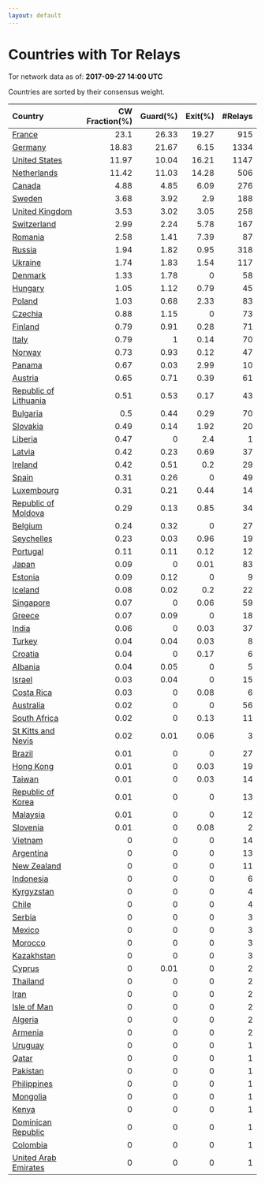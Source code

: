```yaml
---
layout: default
---
```



# Countries with Tor Relays

Tor network data as of: **2017-09-27 14:00 UTC**

Countries are sorted by their consensus weight.

| Country                                                                  |   CW Fraction(%) |   Guard(%) |   Exit(%) |   #Relays |
|:-------------------------------------------------------------------------|-----------------:|-----------:|----------:|----------:|
| [France](https://atlas.torproject.org/#search/country:fr)                |            23.1  |      26.33 |     19.27 |       915 |
| [Germany](https://atlas.torproject.org/#search/country:de)               |            18.83 |      21.67 |      6.15 |      1334 |
| [United States](https://atlas.torproject.org/#search/country:us)         |            11.97 |      10.04 |     16.21 |      1147 |
| [Netherlands](https://atlas.torproject.org/#search/country:nl)           |            11.42 |      11.03 |     14.28 |       506 |
| [Canada](https://atlas.torproject.org/#search/country:ca)                |             4.88 |       4.85 |      6.09 |       276 |
| [Sweden](https://atlas.torproject.org/#search/country:se)                |             3.68 |       3.92 |      2.9  |       188 |
| [United Kingdom](https://atlas.torproject.org/#search/country:gb)        |             3.53 |       3.02 |      3.05 |       258 |
| [Switzerland](https://atlas.torproject.org/#search/country:ch)           |             2.99 |       2.24 |      5.78 |       167 |
| [Romania](https://atlas.torproject.org/#search/country:ro)               |             2.58 |       1.41 |      7.39 |        87 |
| [Russia](https://atlas.torproject.org/#search/country:ru)                |             1.94 |       1.82 |      0.95 |       318 |
| [Ukraine](https://atlas.torproject.org/#search/country:ua)               |             1.74 |       1.83 |      1.54 |       117 |
| [Denmark](https://atlas.torproject.org/#search/country:dk)               |             1.33 |       1.78 |      0    |        58 |
| [Hungary](https://atlas.torproject.org/#search/country:hu)               |             1.05 |       1.12 |      0.79 |        45 |
| [Poland](https://atlas.torproject.org/#search/country:pl)                |             1.03 |       0.68 |      2.33 |        83 |
| [Czechia](https://atlas.torproject.org/#search/country:cz)               |             0.88 |       1.15 |      0    |        73 |
| [Finland](https://atlas.torproject.org/#search/country:fi)               |             0.79 |       0.91 |      0.28 |        71 |
| [Italy](https://atlas.torproject.org/#search/country:it)                 |             0.79 |       1    |      0.14 |        70 |
| [Norway](https://atlas.torproject.org/#search/country:no)                |             0.73 |       0.93 |      0.12 |        47 |
| [Panama](https://atlas.torproject.org/#search/country:pa)                |             0.67 |       0.03 |      2.99 |        10 |
| [Austria](https://atlas.torproject.org/#search/country:at)               |             0.65 |       0.71 |      0.39 |        61 |
| [Republic of Lithuania](https://atlas.torproject.org/#search/country:lt) |             0.51 |       0.53 |      0.17 |        43 |
| [Bulgaria](https://atlas.torproject.org/#search/country:bg)              |             0.5  |       0.44 |      0.29 |        70 |
| [Slovakia](https://atlas.torproject.org/#search/country:sk)              |             0.49 |       0.14 |      1.92 |        20 |
| [Liberia](https://atlas.torproject.org/#search/country:lr)               |             0.47 |       0    |      2.4  |         1 |
| [Latvia](https://atlas.torproject.org/#search/country:lv)                |             0.42 |       0.23 |      0.69 |        37 |
| [Ireland](https://atlas.torproject.org/#search/country:ie)               |             0.42 |       0.51 |      0.2  |        29 |
| [Spain](https://atlas.torproject.org/#search/country:es)                 |             0.31 |       0.26 |      0    |        49 |
| [Luxembourg](https://atlas.torproject.org/#search/country:lu)            |             0.31 |       0.21 |      0.44 |        14 |
| [Republic of Moldova](https://atlas.torproject.org/#search/country:md)   |             0.29 |       0.13 |      0.85 |        34 |
| [Belgium](https://atlas.torproject.org/#search/country:be)               |             0.24 |       0.32 |      0    |        27 |
| [Seychelles](https://atlas.torproject.org/#search/country:sc)            |             0.23 |       0.03 |      0.96 |        19 |
| [Portugal](https://atlas.torproject.org/#search/country:pt)              |             0.11 |       0.11 |      0.12 |        12 |
| [Japan](https://atlas.torproject.org/#search/country:jp)                 |             0.09 |       0    |      0.01 |        83 |
| [Estonia](https://atlas.torproject.org/#search/country:ee)               |             0.09 |       0.12 |      0    |         9 |
| [Iceland](https://atlas.torproject.org/#search/country:is)               |             0.08 |       0.02 |      0.2  |        22 |
| [Singapore](https://atlas.torproject.org/#search/country:sg)             |             0.07 |       0    |      0.06 |        59 |
| [Greece](https://atlas.torproject.org/#search/country:gr)                |             0.07 |       0.09 |      0    |        18 |
| [India](https://atlas.torproject.org/#search/country:in)                 |             0.06 |       0    |      0.03 |        37 |
| [Turkey](https://atlas.torproject.org/#search/country:tr)                |             0.04 |       0.04 |      0.03 |         8 |
| [Croatia](https://atlas.torproject.org/#search/country:hr)               |             0.04 |       0    |      0.17 |         6 |
| [Albania](https://atlas.torproject.org/#search/country:al)               |             0.04 |       0.05 |      0    |         5 |
| [Israel](https://atlas.torproject.org/#search/country:il)                |             0.03 |       0.04 |      0    |        15 |
| [Costa Rica](https://atlas.torproject.org/#search/country:cr)            |             0.03 |       0    |      0.08 |         6 |
| [Australia](https://atlas.torproject.org/#search/country:au)             |             0.02 |       0    |      0    |        56 |
| [South Africa](https://atlas.torproject.org/#search/country:za)          |             0.02 |       0    |      0.13 |        11 |
| [St Kitts and Nevis](https://atlas.torproject.org/#search/country:kn)    |             0.02 |       0.01 |      0.06 |         3 |
| [Brazil](https://atlas.torproject.org/#search/country:br)                |             0.01 |       0    |      0    |        27 |
| [Hong Kong](https://atlas.torproject.org/#search/country:hk)             |             0.01 |       0    |      0.03 |        19 |
| [Taiwan](https://atlas.torproject.org/#search/country:tw)                |             0.01 |       0    |      0.03 |        14 |
| [Republic of Korea](https://atlas.torproject.org/#search/country:kr)     |             0.01 |       0    |      0    |        13 |
| [Malaysia](https://atlas.torproject.org/#search/country:my)              |             0.01 |       0    |      0    |        12 |
| [Slovenia](https://atlas.torproject.org/#search/country:si)              |             0.01 |       0    |      0.08 |         2 |
| [Vietnam](https://atlas.torproject.org/#search/country:vn)               |             0    |       0    |      0    |        14 |
| [Argentina](https://atlas.torproject.org/#search/country:ar)             |             0    |       0    |      0    |        13 |
| [New Zealand](https://atlas.torproject.org/#search/country:nz)           |             0    |       0    |      0    |        11 |
| [Indonesia](https://atlas.torproject.org/#search/country:id)             |             0    |       0    |      0    |         6 |
| [Kyrgyzstan](https://atlas.torproject.org/#search/country:kg)            |             0    |       0    |      0    |         4 |
| [Chile](https://atlas.torproject.org/#search/country:cl)                 |             0    |       0    |      0    |         4 |
| [Serbia](https://atlas.torproject.org/#search/country:rs)                |             0    |       0    |      0    |         3 |
| [Mexico](https://atlas.torproject.org/#search/country:mx)                |             0    |       0    |      0    |         3 |
| [Morocco](https://atlas.torproject.org/#search/country:ma)               |             0    |       0    |      0    |         3 |
| [Kazakhstan](https://atlas.torproject.org/#search/country:kz)            |             0    |       0    |      0    |         3 |
| [Cyprus](https://atlas.torproject.org/#search/country:cy)                |             0    |       0.01 |      0    |         2 |
| [Thailand](https://atlas.torproject.org/#search/country:th)              |             0    |       0    |      0    |         2 |
| [Iran](https://atlas.torproject.org/#search/country:ir)                  |             0    |       0    |      0    |         2 |
| [Isle of Man](https://atlas.torproject.org/#search/country:im)           |             0    |       0    |      0    |         2 |
| [Algeria](https://atlas.torproject.org/#search/country:dz)               |             0    |       0    |      0    |         2 |
| [Armenia](https://atlas.torproject.org/#search/country:am)               |             0    |       0    |      0    |         2 |
| [Uruguay](https://atlas.torproject.org/#search/country:uy)               |             0    |       0    |      0    |         1 |
| [Qatar](https://atlas.torproject.org/#search/country:qa)                 |             0    |       0    |      0    |         1 |
| [Pakistan](https://atlas.torproject.org/#search/country:pk)              |             0    |       0    |      0    |         1 |
| [Philippines](https://atlas.torproject.org/#search/country:ph)           |             0    |       0    |      0    |         1 |
| [Mongolia](https://atlas.torproject.org/#search/country:mn)              |             0    |       0    |      0    |         1 |
| [Kenya](https://atlas.torproject.org/#search/country:ke)                 |             0    |       0    |      0    |         1 |
| [Dominican Republic](https://atlas.torproject.org/#search/country:do)    |             0    |       0    |      0    |         1 |
| [Colombia](https://atlas.torproject.org/#search/country:co)              |             0    |       0    |      0    |         1 |
| [United Arab Emirates](https://atlas.torproject.org/#search/country:ae)  |             0    |       0    |      0    |         1 |